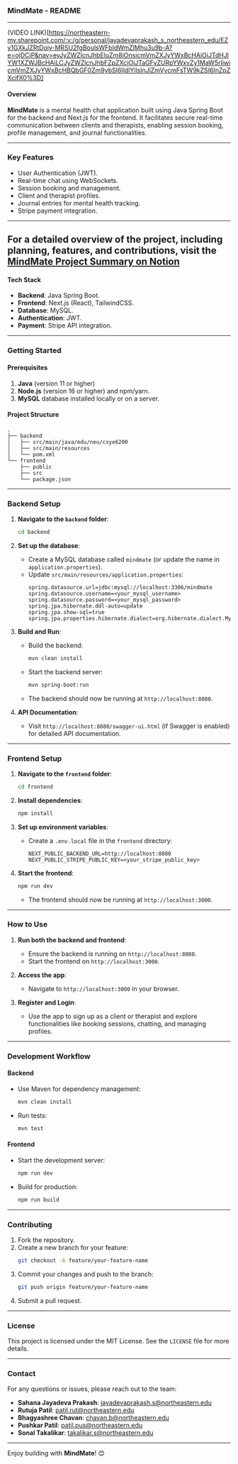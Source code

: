 
### **MindMate - README**

---
(VIDEO LINK)[https://northeastern-my.sharepoint.com/:v:/g/personal/jayadevaprakash_s_northeastern_edu/EZy1GXkJZRtDoiy-MRSU2fgBoulsWFbIdWmZlMhu3u9b-A?e=ojDCiP&nav=eyJyZWZlcnJhbEluZm8iOnsicmVmZXJyYWxBcHAiOiJTdHJlYW1XZWJBcHAiLCJyZWZlcnJhbFZpZXciOiJTaGFyZURpYWxvZy1MaW5rIiwicmVmZXJyYWxBcHBQbGF0Zm9ybSI6IldlYiIsInJlZmVycmFsTW9kZSI6InZpZXcifX0%3D]

#### **Overview**

**MindMate** is a mental health chat application built using Java Spring Boot for the backend and Next.js for the frontend. It facilitates secure real-time communication between clients and therapists, enabling session booking, profile management, and journal functionalities.

---

### **Key Features**
- User Authentication (JWT).
- Real-time chat using WebSockets.
- Session booking and management.
- Client and therapist profiles.
- Journal entries for mental health tracking.
- Stripe payment integration.

---
For a detailed overview of the project, including planning, features, and contributions, visit the [MindMate Project Summary on Notion](https://www.notion.so/136ee8cdb17a81258d12f38ed500c8b5?pvs=21)
---

#### **Tech Stack**
- **Backend**: Java Spring Boot.
- **Frontend**: Next.js (React), TailwindCSS.
- **Database**: MySQL.
- **Authentication**: JWT.
- **Payment**: Stripe API integration.

---

### **Getting Started**

#### **Prerequisites**
1. **Java** (version 11 or higher)
2. **Node.js** (version 16 or higher) and npm/yarn.
3. **MySQL** database installed locally or on a server.

#### **Project Structure**
```
.
├── backend
│   ├── src/main/java/edu/neu/csye6200
│   ├── src/main/resources
│   └── pom.xml
└── frontend
    ├── public
    ├── src
    └── package.json
```

---

### **Backend Setup**

1. **Navigate to the `backend` folder**:
   ```bash
   cd backend
   ```

2. **Set up the database**:
   - Create a MySQL database called `mindmate` (or update the name in `application.properties`).
   - Update `src/main/resources/application.properties`:
     ```properties
     spring.datasource.url=jdbc:mysql://localhost:3306/mindmate
     spring.datasource.username=<your_mysql_username>
     spring.datasource.password=<your_mysql_password>
     spring.jpa.hibernate.ddl-auto=update
     spring.jpa.show-sql=true
     spring.jpa.properties.hibernate.dialect=org.hibernate.dialect.MySQL5Dialect
     ```

3. **Build and Run**:
   - Build the backend:
     ```bash
     mvn clean install
     ```
   - Start the backend server:
     ```bash
     mvn spring-boot:run
     ```
   - The backend should now be running at `http://localhost:8080`.

4. **API Documentation**:
   - Visit `http://localhost:8080/swagger-ui.html` (if Swagger is enabled) for detailed API documentation.

---

### **Frontend Setup**

1. **Navigate to the `frontend` folder**:
   ```bash
   cd frontend
   ```

2. **Install dependencies**:
   ```bash
   npm install
   ```

3. **Set up environment variables**:
   - Create a `.env.local` file in the `frontend` directory:
     ```env
     NEXT_PUBLIC_BACKEND_URL=http://localhost:8080
     NEXT_PUBLIC_STRIPE_PUBLIC_KEY=<your_stripe_public_key>
     ```

4. **Start the frontend**:
   ```bash
   npm run dev
   ```
   - The frontend should now be running at `http://localhost:3000`.

---

### **How to Use**

1. **Run both the backend and frontend**:
   - Ensure the backend is running on `http://localhost:8080`.
   - Start the frontend on `http://localhost:3000`.

2. **Access the app**:
   - Navigate to `http://localhost:3000` in your browser.

3. **Register and Login**:
   - Use the app to sign up as a client or therapist and explore functionalities like booking sessions, chatting, and managing profiles.

---


### **Development Workflow**

#### **Backend**
- Use Maven for dependency management:
  ```bash
  mvn clean install
  ```
- Run tests:
  ```bash
  mvn test
  ```

#### **Frontend**
- Start the development server:
  ```bash
  npm run dev
  ```
- Build for production:
  ```bash
  npm run build
  ```

---

### **Contributing**
1. Fork the repository.
2. Create a new branch for your feature:
   ```bash
   git checkout -b feature/your-feature-name
   ```
3. Commit your changes and push to the branch:
   ```bash
   git push origin feature/your-feature-name
   ```
4. Submit a pull request.

---

### **License**
This project is licensed under the MIT License. See the `LICENSE` file for more details.

---

### **Contact**
For any questions or issues, please reach out to the team:

- **Sahana Jayadeva Prakash**: [jayadevaprakash.s@northeastern.edu](mailto:jayadevaprakash.s@northeastern.edu)
- **Rutuja Patil**: [patil.rut@northeastern.edu](mailto:patil.rut@northeastern.edu)
- **Bhagyashree Chavan**: [chavan.b@northeastern.edu](mailto:chavan.b@northeastern.edu)
- **Pushkar Patil**: [patil.pus@northeastern.edu](mailto:patil.pus@northeastern.edu)
- **Sonal Takalikar**: [takalikar.s@northeastern.edu](mailto:takalikar.s@northeastern.edu)

--- 

Enjoy building with **MindMate**! 😊
